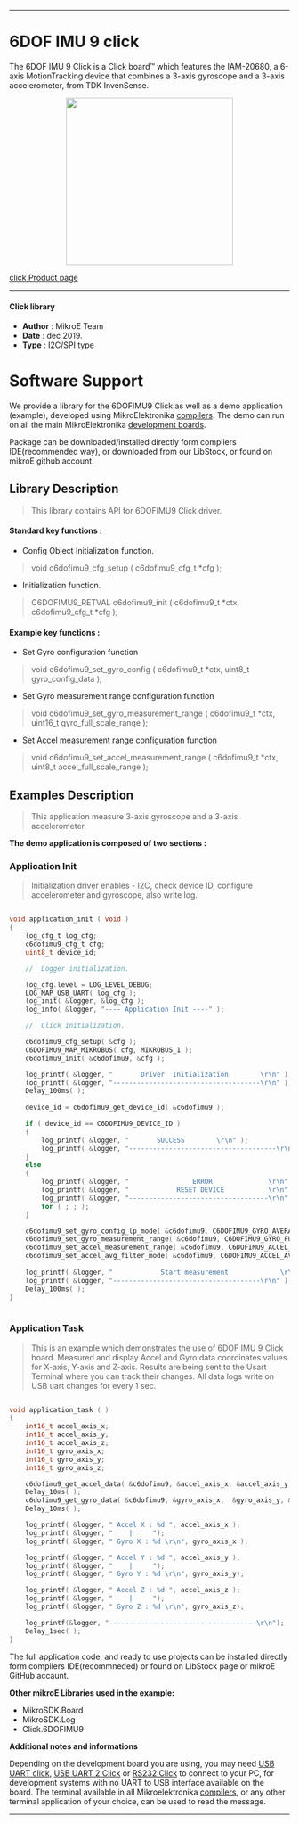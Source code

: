 
---
# 6DOF IMU 9 click

The 6DOF IMU 9 Click is a Click board™ which features the IAM-20680, a 6-axis MotionTracking device that combines a 3-axis gyroscope and a 3-axis accelerometer, from TDK InvenSense.

<p align="center">
  <img src="http://download.mikroe.com/images/click_for_ide/6dofimu9_click.png" height=300px>
</p>

[click Product page](<https://www.mikroe.com/6dof-imu-9-click>)

---


#### Click library 

- **Author**        : MikroE Team
- **Date**          : dec 2019.
- **Type**          : I2C/SPI type


# Software Support

We provide a library for the 6DOFIMU9 Click 
as well as a demo application (example), developed using MikroElektronika 
[compilers](http://shop.mikroe.com/compilers). 
The demo can run on all the main MikroElektronika [development boards](http://shop.mikroe.com/development-boards).

Package can be downloaded/installed directly form compilers IDE(recommended way), or downloaded from our LibStock, or found on mikroE github account. 

## Library Description

> This library contains API for 6DOFIMU9 Click driver.

#### Standard key functions :

- Config Object Initialization function.
> void c6dofimu9_cfg_setup ( c6dofimu9_cfg_t *cfg ); 
 
- Initialization function.
> C6DOFIMU9_RETVAL c6dofimu9_init ( c6dofimu9_t *ctx, c6dofimu9_cfg_t *cfg );

#### Example key functions :

- Set Gyro configuration function
> void c6dofimu9_set_gyro_config ( c6dofimu9_t *ctx, uint8_t gyro_config_data );
 
- Set Gyro measurement range configuration function
> void c6dofimu9_set_gyro_measurement_range ( c6dofimu9_t *ctx, uint16_t gyro_full_scale_range );

- Set Accel measurement range configuration function
> void c6dofimu9_set_accel_measurement_range ( c6dofimu9_t *ctx, uint8_t accel_full_scale_range );

## Examples Description

> This application measure 3-axis gyroscope and a 3-axis accelerometer.

**The demo application is composed of two sections :**

### Application Init 

> Initialization driver enables - I2C, check device ID,
> configure accelerometer and gyroscope, also write log. 

```c

void application_init ( void )
{
    log_cfg_t log_cfg;
    c6dofimu9_cfg_t cfg;
    uint8_t device_id;

    //  Logger initialization.

    log_cfg.level = LOG_LEVEL_DEBUG;
    LOG_MAP_USB_UART( log_cfg );
    log_init( &logger, &log_cfg );
    log_info( &logger, "---- Application Init ----" );

    //  Click initialization.

    c6dofimu9_cfg_setup( &cfg );
    C6DOFIMU9_MAP_MIKROBUS( cfg, MIKROBUS_1 );
    c6dofimu9_init( &c6dofimu9, &cfg );

    log_printf( &logger, "       Driver  Initialization        \r\n" );
    log_printf( &logger, "-------------------------------------\r\n" );
    Delay_100ms( );
    
    device_id = c6dofimu9_get_device_id( &c6dofimu9 );

    if ( device_id == C6DOFIMU9_DEVICE_ID )
    {
        log_printf( &logger, "       SUCCESS        \r\n" );
        log_printf( &logger, "-------------------------------------\r\n" );
    }
    else
    {
        log_printf( &logger, "                ERROR              \r\n" );
        log_printf( &logger, "            RESET DEVICE           \r\n" );
        log_printf( &logger, "-----------------------------------\r\n" );
        for ( ; ; );
    }

    c6dofimu9_set_gyro_config_lp_mode( &c6dofimu9, C6DOFIMU9_GYRO_AVERAGE_1x );
    c6dofimu9_set_gyro_measurement_range( &c6dofimu9, C6DOFIMU9_GYRO_FULL_SCALE_250dps );
    c6dofimu9_set_accel_measurement_range( &c6dofimu9, C6DOFIMU9_ACCEL_FULL_SCALE_2g );
    c6dofimu9_set_accel_avg_filter_mode( &c6dofimu9, C6DOFIMU9_ACCEL_AVERAGE_4_SAMPLES );
    
    log_printf( &logger, "            Start measurement             \r\n" );
    log_printf( &logger, "-------------------------------------\r\n" );
    Delay_100ms( );
}
  
```

### Application Task

> This is an example which demonstrates the use of 6DOF IMU 9 Click board.
> Measured and display Accel and Gyro data coordinates values for X-axis, Y-axis and Z-axis.
> Results are being sent to the Usart Terminal where you can track their changes.
> All data logs write on USB uart changes for every 1 sec.

```c

void application_task ( )
{
    int16_t accel_axis_x;
    int16_t accel_axis_y;
    int16_t accel_axis_z;
    int16_t gyro_axis_x;
    int16_t gyro_axis_y;
    int16_t gyro_axis_z;

    c6dofimu9_get_accel_data( &c6dofimu9, &accel_axis_x, &accel_axis_y, &accel_axis_z );
    Delay_10ms( );
    c6dofimu9_get_gyro_data( &c6dofimu9, &gyro_axis_x,  &gyro_axis_y, &gyro_axis_z );
    Delay_10ms( );

    log_printf( &logger, " Accel X : %d ", accel_axis_x );
    log_printf( &logger, "    |     ");
    log_printf( &logger, " Gyro X : %d \r\n", gyro_axis_x );

    log_printf( &logger, " Accel Y : %d ", accel_axis_y );
    log_printf( &logger, "    |     ");
    log_printf( &logger, " Gyro Y : %d \r\n", gyro_axis_y);

    log_printf( &logger, " Accel Z : %d ", accel_axis_z );
    log_printf( &logger, "    |     ");
    log_printf( &logger, " Gyro Z : %d \r\n", gyro_axis_z);

    log_printf(&logger, "-------------------------------------\r\n");
    Delay_1sec( );
} 

```

The full application code, and ready to use projects can be  installed directly form compilers IDE(recommneded) or found on LibStock page or mikroE GitHub accaunt.

**Other mikroE Libraries used in the example:** 

- MikroSDK.Board
- MikroSDK.Log
- Click.6DOFIMU9

**Additional notes and informations**

Depending on the development board you are using, you may need 
[USB UART click](http://shop.mikroe.com/usb-uart-click), 
[USB UART 2 Click](http://shop.mikroe.com/usb-uart-2-click) or 
[RS232 Click](http://shop.mikroe.com/rs232-click) to connect to your PC, for 
development systems with no UART to USB interface available on the board. The 
terminal available in all Mikroelektronika 
[compilers](http://shop.mikroe.com/compilers), or any other terminal application 
of your choice, can be used to read the message.

---
